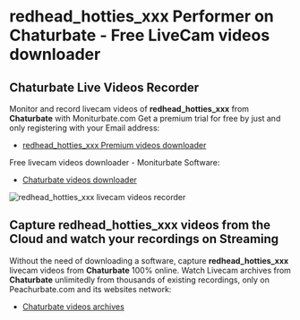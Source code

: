 # redhead_hotties_xxx Performer on Chaturbate - Free LiveCam videos downloader

## Chaturbate Live Videos Recorder

Monitor and record livecam videos of **redhead_hotties_xxx** from **Chaturbate** with Moniturbate.com
Get a premium trial for free by just and only registering with your Email address:
* [redhead_hotties_xxx Premium videos downloader](https://moniturbate.com/request-demo-licence-key.html)

Free livecam videos downloader - Moniturbate Software:
* [Chaturbate videos downloader](https://moniturbate.com/moniturbate-download-software.html)

![redhead_hotties_xxx livecam videos recorder](https://peachurnet.com/templates/moniturbate-software.png)


## Capture redhead_hotties_xxx videos from the Cloud and watch your recordings on Streaming

Without the need of downloading a software, capture **redhead_hotties_xxx** livecam videos from **Chaturbate** 100% online.
Watch Livecam archives from **Chaturbate** unlimitedly from thousands of existing recordings, only on Peachurbate.com and its websites network:
* [Chaturbate videos archives](https://peachurnet.com/)